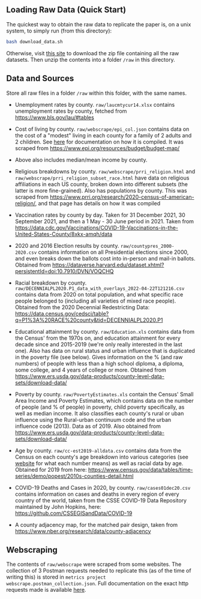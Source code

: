 ## Loading Raw Data (Quick Start)

The quickest way to obtain the raw data to replicate the paper is, on a unix system, to simply run (from this directory):

```bash
bash download_data.sh
```

Otherwise, visit [this site](https://downloads.skashwin.com/projects/VaccineUptake/VaccUptake_raw_data.zip) to download the zip file containing all the raw datasets. Then unzip the contents into a folder `/raw` in this directory.

## Data and Sources

Store all raw files in a folder `/raw` within this folder, with the same names.

* Unemployment rates by county. `raw/laucmtycur14.xlsx` contains unemployment rates by county, fetched from https://www.bls.gov/lau/#tables

* Cost of living by county. `raw/webscrape/epi_col.json` contains data on the cost of a "modest" living in each county for a family of 2 adults and 2 children. See [here](https://www.epi.org/publication/family-budget-calculator-documentation/) for documentation on how it is compiled. It was scraped from https://www.epi.org/resources/budget/budget-map/ 

* Above also includes median/mean income by county.

* Religious breakdowns by county. `raw/webscrape/prri_religion.html` and `raw/webscrape/prri_religion_subset_race.html` have data on religious affiliations in each US county, broken down into different subsets (the latter is more fine-grained). Also has populations by county. This was scraped from https://www.prri.org/research/2020-census-of-american-religion/, and that page has details on how it was compiled

* Vaccination rates by county by day. Taken for 31 December 2021, 30 September 2021, and then a 1 May - 30 June period in 2021. Taken from https://data.cdc.gov/Vaccinations/COVID-19-Vaccinations-in-the-United-States-County/8xkx-amqh/data 

* 2020 and 2016 Election results by county. `raw/countypres_2000-2020.csv` contains information on all Presidential elections since 2000, and even breaks down the ballots cost into in-person and mail-in ballots. Obtained from https://dataverse.harvard.edu/dataset.xhtml?persistentId=doi:10.7910/DVN/VOQCHQ 

* Racial breakdown by county. `raw/DECENNIALPL2020.P1_data_with_overlays_2022-04-22T121216.csv` contains data from 2020 on total population, and what specific race people belonged to (including all varieties of mixed race people). Obtained from the 2020 Decennial Redestricting Data: https://data.census.gov/cedsci/table?q=P1%3A%20RACE%20county&tid=DECENNIALPL2020.P1 

* Educational attainment by county. `raw/Education.xls` contains data from the Census' from the 1970s on, and education attainment for every decade since and 2015-2019 (we're only really interested in the last one). Also has data on rural status and urban influence that is duplicated in the poverty file (see below). Gives information on the % (and raw numbers) of people with less than a high school diploma, a diploma, some college, and 4 years of college or more. Obtained from https://www.ers.usda.gov/data-products/county-level-data-sets/download-data/

* Poverty by county. `raw/PovertyEstimates.xls` contain the Census' Small Area Income and Poverty Estimates, which contains data on the number of people (and % of people) in poverty, child poverty specifically, as well as median income. It also classifies each county's rural or uban influence using the Rural-urban continuum code and the urban influence code (2013). Data as of 2019. Also obtained from https://www.ers.usda.gov/data-products/county-level-data-sets/download-data/ 

* Age by county. `raw/cc-est2019-alldata.csv` contains data from the Census on each county's age breakdown into various categories (see [website](https://www2.census.gov/programs-surveys/popest/technical-documentation/file-layouts/2010-2019/cc-est2019-alldata.pdf) for what each number means) as well as racial data by age. Obtained for 2019 from here: https://www.census.gov/data/tables/time-series/demo/popest/2010s-counties-detail.html 

* COVID-19 Deaths and Cases in 2020, by county. `raw/cases01dec20.csv` contains information on cases and deaths in every region of every country of the world, taken from the CSSE COVID-19 Data Repository maintained by John Hopkins, here: https://github.com/CSSEGISandData/COVID-19 

* A county adjacency map, for the matched pair design, taken from https://www.nber.org/research/data/county-adjacency

## Webscraping

The contents of `raw/webscrape` were scraped from some websites. The collection of 3 Postman requests needed to replicate this (as of the time of writing this) is stored in `metrics project webscrape.postman_collection.json`. Full documentation on the exact http requests made is available [here](https://documenter.getpostman.com/view/6196102/UyxdKp8F).


